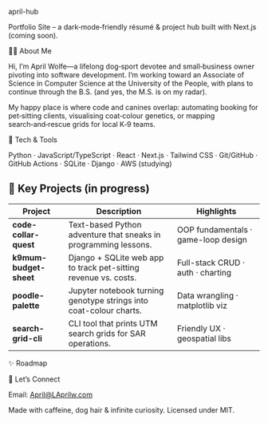 april-hub

Portfolio Site – a dark‑mode‑friendly résumé & project hub built with Next.js (coming soon).

👩‍💻 About Me

Hi, I’m April Wolfe—a lifelong dog‑sport devotee and small‑business owner pivoting into software development. I’m working toward an Associate of Science in Computer Science at the University of the People, with plans to continue through the B.S. (and yes, the M.S. is on my radar).

My happy place is where code and canines overlap: automating booking for pet‑sitting clients, visualising coat‑colour genetics, or mapping search‑and‑rescue grids for local K‑9 teams.

🧰 Tech & Tools

Python · JavaScript/TypeScript · React · Next.js · Tailwind CSS · Git/GitHub · GitHub Actions · SQLite · Django · AWS (studying)

## 📂 Key Projects (in progress)

| Project | Description | Highlights |
| --- | --- | --- |
| **code-collar-quest** | Text-based Python adventure that sneaks in programming lessons. | OOP fundamentals&nbsp;· game-loop design |
| **k9mum-budget-sheet** | Django + SQLite web app to track pet-sitting revenue vs. costs. | Full-stack CRUD&nbsp;· auth&nbsp;· charting |
| **poodle-palette** | Jupyter notebook turning genotype strings into coat-colour charts. | Data wrangling&nbsp;· matplotlib viz |
| **search-grid-cli** | CLI tool that prints UTM search grids for SAR operations. | Friendly UX&nbsp;· geospatial libs |

✨ Roadmap



🤝 Let’s Connect


Email: April@LAprilw.com

Made with caffeine, dog hair & infinite curiosity. Licensed under MIT.
